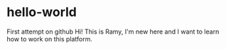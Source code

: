 # hello-world
First attempt on github
Hi! This is Ramy, I'm new here and I want to learn how to work on this platform.
